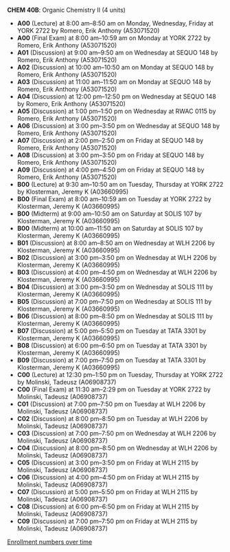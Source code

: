 **CHEM 40B**: Organic Chemistry II (4 units)

- **A00** (Lecture) at 8:00 am–8:50 am on Monday, Wednesday, Friday at YORK 2722 by Romero, Erik Anthony (A53071520)
- **A00** (Final Exam) at 8:00 am–10:59 am on Monday at YORK 2722 by Romero, Erik Anthony (A53071520)
- **A01** (Discussion) at 9:00 am–9:50 am on Wednesday at SEQUO 148 by Romero, Erik Anthony (A53071520)
- **A02** (Discussion) at 10:00 am–10:50 am on Monday at SEQUO 148 by Romero, Erik Anthony (A53071520)
- **A03** (Discussion) at 11:00 am–11:50 am on Monday at SEQUO 148 by Romero, Erik Anthony (A53071520)
- **A04** (Discussion) at 12:00 pm–12:50 pm on Wednesday at SEQUO 148 by Romero, Erik Anthony (A53071520)
- **A05** (Discussion) at 1:00 pm–1:50 pm on Wednesday at RWAC 0115 by Romero, Erik Anthony (A53071520)
- **A06** (Discussion) at 3:00 pm–3:50 pm on Wednesday at SEQUO 148 by Romero, Erik Anthony (A53071520)
- **A07** (Discussion) at 2:00 pm–2:50 pm on Friday at SEQUO 148 by Romero, Erik Anthony (A53071520)
- **A08** (Discussion) at 3:00 pm–3:50 pm on Friday at SEQUO 148 by Romero, Erik Anthony (A53071520)
- **A09** (Discussion) at 4:00 pm–4:50 pm on Friday at SEQUO 148 by Romero, Erik Anthony (A53071520)
- **B00** (Lecture) at 9:30 am–10:50 am on Tuesday, Thursday at YORK 2722 by Klosterman, Jeremy K (A03660995)
- **B00** (Final Exam) at 8:00 am–10:59 am on Tuesday at YORK 2722 by Klosterman, Jeremy K (A03660995)
- **B00** (Midterm) at 9:00 am–10:50 am on Saturday at SOLIS 107 by Klosterman, Jeremy K (A03660995)
- **B00** (Midterm) at 10:00 am–11:50 am on Saturday at SOLIS 107 by Klosterman, Jeremy K (A03660995)
- **B01** (Discussion) at 8:00 am–8:50 am on Wednesday at WLH 2206 by Klosterman, Jeremy K (A03660995)
- **B02** (Discussion) at 3:00 pm–3:50 pm on Wednesday at WLH 2206 by Klosterman, Jeremy K (A03660995)
- **B03** (Discussion) at 4:00 pm–4:50 pm on Wednesday at WLH 2206 by Klosterman, Jeremy K (A03660995)
- **B04** (Discussion) at 3:00 pm–3:50 pm on Wednesday at SOLIS 111 by Klosterman, Jeremy K (A03660995)
- **B05** (Discussion) at 7:00 pm–7:50 pm on Wednesday at SOLIS 111 by Klosterman, Jeremy K (A03660995)
- **B06** (Discussion) at 8:00 pm–8:50 pm on Wednesday at SOLIS 111 by Klosterman, Jeremy K (A03660995)
- **B07** (Discussion) at 5:00 pm–5:50 pm on Tuesday at TATA 3301 by Klosterman, Jeremy K (A03660995)
- **B08** (Discussion) at 6:00 pm–6:50 pm on Tuesday at TATA 3301 by Klosterman, Jeremy K (A03660995)
- **B09** (Discussion) at 7:00 pm–7:50 pm on Tuesday at TATA 3301 by Klosterman, Jeremy K (A03660995)
- **C00** (Lecture) at 12:30 pm–1:50 pm on Tuesday, Thursday at YORK 2722 by Molinski, Tadeusz (A06908737)
- **C00** (Final Exam) at 11:30 am–2:29 pm on Tuesday at YORK 2722 by Molinski, Tadeusz (A06908737)
- **C01** (Discussion) at 7:00 pm–7:50 pm on Tuesday at WLH 2206 by Molinski, Tadeusz (A06908737)
- **C02** (Discussion) at 8:00 pm–8:50 pm on Tuesday at WLH 2206 by Molinski, Tadeusz (A06908737)
- **C03** (Discussion) at 7:00 pm–7:50 pm on Wednesday at WLH 2206 by Molinski, Tadeusz (A06908737)
- **C04** (Discussion) at 8:00 pm–8:50 pm on Wednesday at WLH 2206 by Molinski, Tadeusz (A06908737)
- **C05** (Discussion) at 3:00 pm–3:50 pm on Friday at WLH 2115 by Molinski, Tadeusz (A06908737)
- **C06** (Discussion) at 4:00 pm–4:50 pm on Friday at WLH 2115 by Molinski, Tadeusz (A06908737)
- **C07** (Discussion) at 5:00 pm–5:50 pm on Friday at WLH 2115 by Molinski, Tadeusz (A06908737)
- **C08** (Discussion) at 6:00 pm–6:50 pm on Friday at WLH 2115 by Molinski, Tadeusz (A06908737)
- **C09** (Discussion) at 7:00 pm–7:50 pm on Friday at WLH 2115 by Molinski, Tadeusz (A06908737)

[Enrollment numbers over time](./CHEM40B.tsv)
